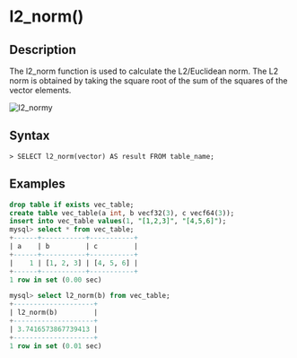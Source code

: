 # **l2_norm()**

## **Description**

The l2_norm function is used to  calculate the L2/Euclidean norm. The L2 norm is obtained by taking the square root of the sum of the squares of the vector elements.

![l2_normy](https://github.com/matrixorigin/artwork/blob/main/docs/reference/vector/l2_norm.png?raw=true)

## **Syntax**

```
> SELECT l2_norm(vector) AS result FROM table_name;
```

## **Examples**

```sql
drop table if exists vec_table;
create table vec_table(a int, b vecf32(3), c vecf64(3));
insert into vec_table values(1, "[1,2,3]", "[4,5,6]");
mysql> select * from vec_table;
+------+-----------+-----------+
| a    | b         | c         |
+------+-----------+-----------+
|    1 | [1, 2, 3] | [4, 5, 6] |
+------+-----------+-----------+
1 row in set (0.00 sec)

mysql> select l2_norm(b) from vec_table;
+--------------------+
| l2_norm(b)         |
+--------------------+
| 3.7416573867739413 |
+--------------------+
1 row in set (0.01 sec)
```
